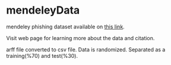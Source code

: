 # mendeleyData
mendeley phishing dataset available on [this link](https://data.mendeley.com/datasets/h3cgnj8hft/1).

Visit web page for learning more about the data and citation.

arff file converted to csv file. Data is randomized. Separated as a training(%70) and test(%30).
